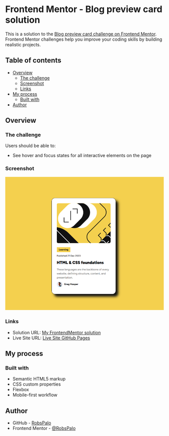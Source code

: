 # Frontend Mentor - Blog preview card solution

This is a solution to the [Blog preview card challenge on Frontend Mentor](https://www.frontendmentor.io/challenges/blog-preview-card-ckPaj01IcS). Frontend Mentor challenges help you improve your coding skills by building realistic projects. 

## Table of contents

- [Overview](#overview)
  - [The challenge](#the-challenge)
  - [Screenshot](#screenshot)
  - [Links](#links)
- [My process](#my-process)
  - [Built with](#built-with)
- [Author](#author)

## Overview

### The challenge

Users should be able to:

- See hover and focus states for all interactive elements on the page

### Screenshot

![](./design/screenshoot.png)

### Links

- Solution URL: [My FrontendMentor solution](https://www.frontendmentor.io/challenges/blog-preview-card-ckPaj01IcS)
- Live Site URL: [Live Site GitHub Pages](https://robspalo.github.io/Blog-preview-card/)

## My process

### Built with

- Semantic HTML5 markup
- CSS custom properties
- Flexbox
- Mobile-first workflow

## Author

- GitHub - [RobsPalo](https://github.com/RobsPalo)
- Frontend Mentor - [@RobsPalo](https://www.frontendmentor.io/profile/RobsPalo)


